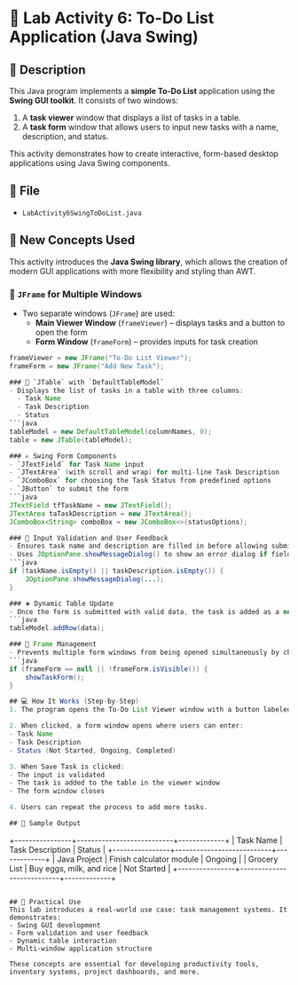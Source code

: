 # 🧾 Lab Activity 6: To-Do List Application (Java Swing)

## 📌 Description

This Java program implements a **simple To-Do List** application using the **Swing GUI toolkit**. It consists of two windows:
1. A **task viewer** window that displays a list of tasks in a table.
2. A **task form** window that allows users to input new tasks with a name, description, and status.

This activity demonstrates how to create interactive, form-based desktop applications using Java Swing components.

## 📂 File
- `LabActivity6SwingToDoList.java`

## 🧠 New Concepts Used

This activity introduces the **Java Swing library**, which allows the creation of modern GUI applications with more flexibility and styling than AWT.

### 📂 `JFrame` for Multiple Windows

- Two separate windows (`JFrame`) are used:
  - **Main Viewer Window** (`frameViewer`) – displays tasks and a button to open the form
  - **Form Window** (`frameForm`) – provides inputs for task creation

```java
frameViewer = new JFrame("To-Do List Viewer");
frameForm = new JFrame("Add New Task");

### 🧾 `JTable` with `DefaultTableModel`
- Displays the list of tasks in a table with three columns:
  - Task Name
  - Task Description
  - Status
```java
tableModel = new DefaultTableModel(columnNames, 0);
table = new JTable(tableModel);

### ✍️ Swing Form Components
- `JTextField` for Task Name input
- `JTextArea` (with scroll and wrap) for multi-line Task Description
- `JComboBox` for choosing the Task Status from predefined options
- `JButton` to submit the form
```java
JTextField tfTaskName = new JTextField();
JTextArea taTaskDescription = new JTextArea();
JComboBox<String> comboBox = new JComboBox<>(statusOptions);

### 📌 Input Validation and User Feedback
- Ensures task name and description are filled in before allowing submission
- Uses JOptionPane.showMessageDialog() to show an error dialog if fields are incomplete
```java
if (taskName.isEmpty() || taskDescription.isEmpty()) {
    JOptionPane.showMessageDialog(...);
}

### ➕ Dynamic Table Update
- Once the form is submitted with valid data, the task is added as a new row in the table using `addRow()`
```java
tableModel.addRow(data);

### 🔄 Frame Management
- Prevents multiple form windows from being opened simultaneously by checking if the form is already visible:
```java
if (frameForm == null || !frameForm.isVisible()) {
    showTaskForm();
}

## 💻 How It Works (Step-by-Step)
1. The program opens the To-Do List Viewer window with a button labeled “Add Task.”

2. When clicked, a form window opens where users can enter:
- Task Name
- Task Description
- Status (Not Started, Ongoing, Completed)

3. When Save Task is clicked:
- The input is validated
- The task is added to the table in the viewer window
- The form window closes

4. Users can repeat the process to add more tasks.

## 🧪 Sample Output
```
+----------------+---------------------------+-------------+
| Task Name      | Task Description          | Status      |
+----------------+---------------------------+-------------+
| Java Project   | Finish calculator module  | Ongoing     |
| Grocery List   | Buy eggs, milk, and rice  | Not Started |
+----------------+---------------------------+-------------+
```

## 🔧 Practical Use
This lab introduces a real-world use case: task management systems. It demonstrates:
- Swing GUI development
- Form validation and user feedback
- Dynamic table interaction
- Multi-window application structure

These concepts are essential for developing productivity tools, inventory systems, project dashboards, and more.

